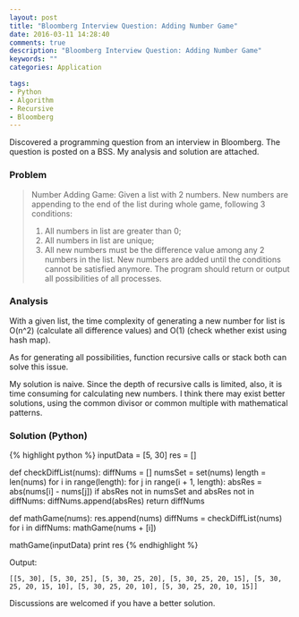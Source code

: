 ```yaml
---
layout: post
title: "Bloomberg Interview Question: Adding Number Game"
date: 2016-03-11 14:28:40
comments: true
description: "Bloomberg Interview Question: Adding Number Game"
keywords: ""
categories: Application

tags:
- Python
- Algorithm
- Recursive
- Bloomberg
---
```


Discovered a programming question from an interview in Bloomberg. The question is posted on a BSS. My analysis and solution are attached.

### Problem
> Number Adding Game:
> Given a list with 2 numbers. New numbers are appending to the end of the list during whole game, following 3 conditions:
> 1. All numbers in list are greater than 0;
> 2. All numbers in list are unique;
> 3. All new numbers must be the difference value among any 2 numbers in the list.
> New numbers are added until the conditions cannot be satisfied anymore.
> The program should return or output all possibilities of all processes.

### Analysis
With a given list, the time complexity of generating a new number for list is O(n^2) (calculate all difference values) and O(1) (check whether exist using hash map).

As for generating all possibilities, function recursive calls or stack both can solve this issue.

My solution is naive. Since the depth of recursive calls is limited, also, it is time consuming for calculating new numbers. I think there may exist better solutions, using the common divisor or common multiple with mathematical patterns.

### Solution (Python)
{% highlight python %}
inputData = [5, 30]
res = []

def checkDiffList(nums):
	diffNums = []
	numsSet = set(nums)
	length = len(nums)
	for i in range(length):
		for j in range(i + 1, length):
			absRes = abs(nums[i] - nums[j])
			if absRes not in numsSet and absRes not in diffNums:
				diffNums.append(absRes)
	return diffNums

def mathGame(nums):
	res.append(nums)
	diffNums = checkDiffList(nums)
	for i in diffNums:
		mathGame(nums + [i])

mathGame(inputData)
print res
{% endhighlight %}

Output:
```
[[5, 30], [5, 30, 25], [5, 30, 25, 20], [5, 30, 25, 20, 15], [5, 30, 25, 20, 15, 10], [5, 30, 25, 20, 10], [5, 30, 25, 20, 10, 15]]
```

Discussions are welcomed if you have a better solution.
